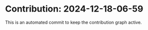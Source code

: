 # Contribution: 2024-12-18-06-59
This is an automated commit to keep the contribution graph active.
